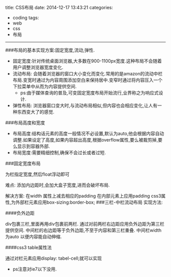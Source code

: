 title: CSS布局
date: 2014-12-17 13:43:21
categories:
- coding
tags: 
- web
- css
- 布局

---

###布局的基本实现方案:固定宽度,流动,弹性.

* 固定宽度:针对传统桌面浏览器,大多数在900-1100px宽度.这种布局不会随着用户调整浏览器宽度变化.
* 流动布局: 会随着浏览器的窗口大小变化而变化.常用的是amazon的流动中栏布局.变宽时通过为内容周围添加空白来保持居中.变窄时通过将内容压入一个下拉菜单中从而为内容提供空间.
    - ps:由于媒体查询的普及,可变固定宽度布局开始流行,业界称之为响应式设计.
* 弹性布局: 浏览器窗口变大时,与流动布局相似,但内容也会相应变化,让人有一种东西变大了的感觉.

<!--more-->

###布局高度和宽度

* 布局高度:结构话元素的高度一般情况不必设置,默认为auto,他会根据内容自动调整.如果设定了高度,如果内容超出高度,根据overflow属性,要么被裁剪掉,要么显示到容器外部.
* 布局宽度:需要精细控制,确保不会过长或者过短.

###固定宽度布局

为栏指定宽度,然后float浮动即可

难点: 添加内边距时,会加大盒子宽度,进而会破坏布局.

解决方案:
在width 属性上减去相应的padding 
在内部元素上应用padding
css3属性,为外部栏元素应用box-sizing:border-box;
###三栏-中栏流动布局
实现方法:

####负外边距

div包裹三栏,里面再用div包裹前两栏.
通过对前两栏右边距应用负外边距为第三栏提供空间.
中间栏的右边距等于负外边距,不至于内容和第三栏重叠.
中间栏width 为auto 以便内容能自动伸缩.

####css3 table属性法

通过对栏元素应用display: tabel-cell;就可以实现
 - ps注意对ie7以下没用.